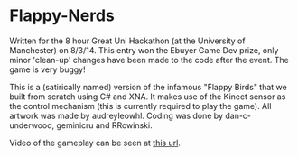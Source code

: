 Flappy-Nerds
============

Written for the 8 hour Great Uni Hackathon (at the University of Manchester) on 8/3/14. This entry won the Ebuyer Game Dev prize, only minor 'clean-up' changes have been made to the code after the event. The game is very buggy!

This is a (satirically named) version of the infamous "Flappy Birds" that we built from scratch using C# and XNA. It makes use of the Kinect sensor as the control mechanism (this is currently required to play the game). All artwork was made by audreyleowhl. Coding was done by dan-c-underwood, geminicru and RRowinski.

Video of the gameplay can be seen at [this url](https://www.youtube.com/watch?v=SXxY5EAbBrc).
